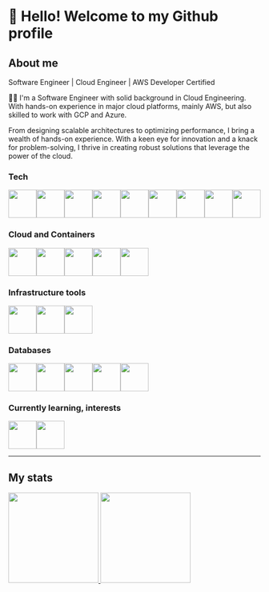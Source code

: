 # 👋 Hello! Welcome to my Github profile

## About me

Software Engineer | Cloud Engineer | AWS Developer Certified

👨‍💻 I'm a Software Engineer with solid background in Cloud Engineering. With hands-on experience in major cloud platforms, mainly AWS, but also skilled to work with GCP and Azure.

From designing scalable architectures to optimizing performance, I bring a wealth of hands-on experience. With a keen eye for innovation and a knack for problem-solving, I thrive in creating robust solutions that leverage the power of the cloud.

### Tech

<img src="https://cdn.jsdelivr.net/gh/devicons/devicon/icons/javascript/javascript-original.svg" width="56" height="56"/><img src="https://cdn.jsdelivr.net/gh/devicons/devicon/icons/java/java-original.svg" width="56" height="56"/><img src="https://cdn.jsdelivr.net/gh/devicons/devicon/icons/dotnetcore/dotnetcore-original.svg" width="56" height="56"/><img src="https://cdn.jsdelivr.net/gh/devicons/devicon/icons/android/android-original.svg" width="56" height="56"/><img src="https://cdn.jsdelivr.net/gh/devicons/devicon/icons/python/python-original.svg" width="56" height="56"/><img src="https://cdn.jsdelivr.net/gh/devicons/devicon/icons/nodejs/nodejs-original-wordmark.svg" width="56" height="56"/><img src="https://cdn.jsdelivr.net/gh/devicons/devicon/icons/git/git-original.svg" width="56" height="56"/><img src="https://cdn.jsdelivr.net/gh/devicons/devicon/icons/bitbucket/bitbucket-original-wordmark.svg" width="56" height="56"/><img src="https://cdn.jsdelivr.net/gh/devicons/devicon/icons/gitlab/gitlab-original-wordmark.svg" width="56" height="56"/>

<div data-iframe-width="150" data-iframe-height="270" data-share-badge-id="e13519c5-e388-41b3-9d64-a5a2ae93f659" data-share-badge-host="https://www.credly.com"></div><script type="text/javascript" async src="//cdn.credly.com/assets/utilities/embed.js"></script>

### Cloud and Containers

<img src="https://cdn.jsdelivr.net/gh/devicons/devicon/icons/amazonwebservices/amazonwebservices-plain-wordmark.svg" width="56" height="56"/><img src="https://cdn.jsdelivr.net/gh/devicons/devicon/icons/azure/azure-original-wordmark.svg" width="56" height="56"/><img src="https://cdn.jsdelivr.net/gh/devicons/devicon/icons/googlecloud/googlecloud-original-wordmark.svg" width="56" height="56"/><img src="https://cdn.jsdelivr.net/gh/devicons/devicon/icons/docker/docker-original-wordmark.svg" width="56" height="56"/><img src="https://cdn.jsdelivr.net/gh/devicons/devicon/icons/kubernetes/kubernetes-plain-wordmark.svg" width="56" height="56"/>

### Infrastructure tools

<img src="https://cdn.jsdelivr.net/gh/devicons/devicon/icons/terraform/terraform-original-wordmark.svg" width="56" height="56"/><img src="https://cdn.jsdelivr.net/gh/devicons/devicon/icons/bash/bash-original.svg" width="56" height="56"/><img src="https://cdn.jsdelivr.net/gh/devicons/devicon/icons/ansible/ansible-original.svg" width="56" height="56"/>

### Databases

<img src="https://cdn.jsdelivr.net/gh/devicons/devicon/icons/mysql/mysql-original-wordmark.svg" width="56" height="56"/><img src="https://cdn.jsdelivr.net/gh/devicons/devicon/icons/postgresql/postgresql-original.svg" width="56" height="56"/><img src="https://cdn.jsdelivr.net/gh/devicons/devicon/icons/microsoftsqlserver/microsoftsqlserver-plain-wordmark.svg" width="56" height="56"/><img src="https://cdn.jsdelivr.net/gh/devicons/devicon/icons/mongodb/mongodb-original-wordmark.svg" width="56" height="56"/><img src="https://cdn.jsdelivr.net/gh/devicons/devicon/icons/firebase/firebase-plain-wordmark.svg" width="56" height="56"/>

### Currently learning, interests

<img src="https://cdn.jsdelivr.net/gh/devicons/devicon/icons/go/go-original.svg" width="56" height="56"/><img src="https://cdn.jsdelivr.net/gh/devicons/devicon/icons/rust/rust-plain.svg" width="56" height="56"/>

---

## My stats

<div>
<a href="https://github.com/csancor">
<img height="180em" src="https://github-readme-stats.vercel.app/api/top-langs/?username=csancor&layout=compact&langs_count=7&theme=dracula"/>
<img height="180em" src="https://github-readme-stats.vercel.app/api?username=csancor&show_icons=true&theme=dracula&include_all_commits=true&count_private=true"/>
</div>
